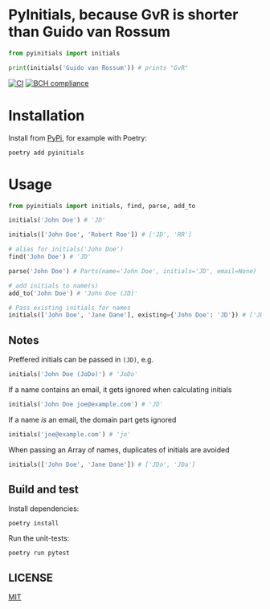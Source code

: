 # PyInitials, because GvR is shorter than Guido van Rossum

```python
from pyinitials import initials

print(initials('Guido van Rossum')) # prints "GvR"
```

[![CI](https://github.com/robvanderleek/pyinitials/actions/workflows/ci.yml/badge.svg)](https://github.com/robvanderleek/pyinitials/actions/workflows/ci.yml)
[![BCH compliance](https://bettercodehub.com/edge/badge/robvanderleek/pyinitials?branch=main)](https://bettercodehub.com/)

# Installation

Install from [PyPi](https://pypi.org/project/pyinitials/), for example with
Poetry:

```shell
poetry add pyinitials
```


# Usage

```python
from pyinitials import initials, find, parse, add_to

initials('John Doe') # 'JD'

initials(['John Doe', 'Robert Roe']) # ['JD', 'RR']

# alias for initials('John Doe')
find('John Doe') # 'JD'

parse('John Doe') # Parts(name='John Doe', initials='JD', email=None)

# add initials to name(s)
add_to('John Doe') # 'John Doe (JD)'

# Pass existing initials for names
initials(['John Doe', 'Jane Dane'], existing={'John Doe': 'JD'}) # ['JD', 'JDa']
```

## Notes

Preffered initials can be passed in `(JD)`, e.g.

```python
initials('John Doe (JoDo)') # 'JoDo'
```

If a name contains an email, it gets ignored when calculating initials

```python
initials('John Doe joe@example.com') # 'JD'
```

If a name _is_ an email, the domain part gets ignored

```python
initials('joe@example.com') # 'jo'
```

When passing an Array of names, duplicates of initials are avoided

```python
initials(['John Doe', 'Jane Dane']) # ['JDo', 'JDa']
```

## Build and test

Install dependencies:

```shell
poetry install
```

Run the unit-tests:

```shell
poetry run pytest
```

## LICENSE

[MIT](LICENSE)
